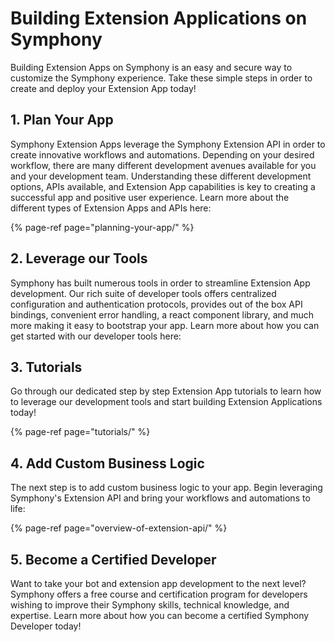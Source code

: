 # Building Extension Applications on Symphony

Building Extension Apps on Symphony is an easy and secure way to customize the Symphony experience. Take these simple steps in order to create and deploy your Extension App today!

## 1.  Plan Your App

Symphony Extension Apps leverage the Symphony Extension API in order to create innovative workflows and automations. Depending on your desired workflow, there are many different development avenues available for you and your development team. Understanding these different development options, APIs available, and Extension App capabilities is key to creating a successful app and positive user experience. Learn more about the different types of Extension Apps and APIs here:

{% page-ref page="planning-your-app/" %}

## 2.  Leverage our Tools

Symphony has built numerous tools in order to streamline Extension App development. Our rich suite of developer tools offers centralized configuration and authentication protocols, provides out of the box API bindings, convenient error handling, a react component library, and much more making it easy to bootstrap your app. Learn more about how you can get started with our developer tools here:

## 3. Tutorials

Go through our dedicated step by step Extension App tutorials to learn how to leverage our development tools and start building Extension Applications today!

{% page-ref page="tutorials/" %}

## 4.  Add Custom Business Logic

The next step is to add custom business logic to your app. Begin leveraging Symphony's Extension API and bring your workflows and automations to life:

{% page-ref page="overview-of-extension-api/" %}

## 5.  Become a Certified Developer

Want to take your bot and extension app development to the next level? Symphony offers a free course and certification program for developers wishing to improve their Symphony skills, technical knowledge, and expertise.  Learn more about how you can become a certified Symphony Developer today!


